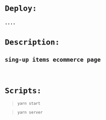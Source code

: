 # `Deploy:`

### `....`

# `Description:`

## **`sing-up items ecommerce page`**

<br>

# `Scripts:`

> `yarn start`

> `yarn server`
